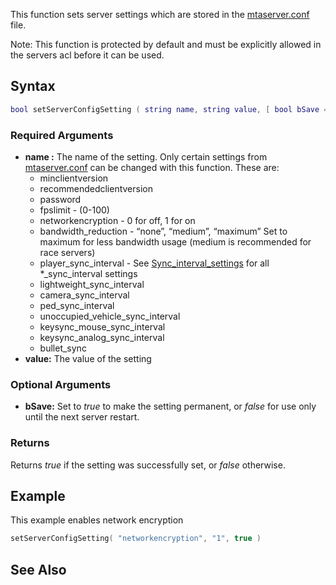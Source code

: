 This function sets server settings which are stored in the [mtaserver.conf](/Server_mtaserver.conf.md "wikilink") file.

Note: This function is protected by default and must be explicitly allowed in the servers acl before it can be used.

Syntax
------

``` lua
bool setServerConfigSetting ( string name, string value, [ bool bSave = false ] )
```

### Required Arguments

-   **name :** The name of the setting. Only certain settings from [mtaserver.conf](/Server_mtaserver.conf.md "wikilink") can be changed with this function. These are:
    -   minclientversion
    -   recommendedclientversion
    -   password
    -   fpslimit - (0-100)
    -   networkencryption - 0 for off, 1 for on
    -   bandwidth\_reduction - “none”, “medium”, “maximum” Set to maximum for less bandwidth usage (medium is recommended for race servers)
    -   player\_sync\_interval - See [Sync\_interval\_settings](/Sync_interval_settings.md "wikilink") for all \*\_sync\_interval settings
    -   lightweight\_sync\_interval
    -   camera\_sync\_interval
    -   ped\_sync\_interval
    -   unoccupied\_vehicle\_sync\_interval
    -   keysync\_mouse\_sync\_interval
    -   keysync\_analog\_sync\_interval
    -   bullet\_sync
-   **value:** The value of the setting

### Optional Arguments

-   **bSave:** Set to *true* to make the setting permanent, or *false* for use only until the next server restart.

### Returns

Returns *true* if the setting was successfully set, or *false* otherwise.

Example
-------

This example enables network encryption

``` lua
setServerConfigSetting( "networkencryption", "1", true )
```

See Also
--------
